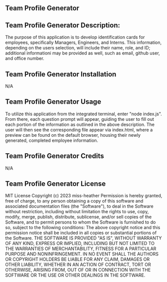 ## Team Profile Generator

## Team Profile Generator Description:
The purpose of this application is to develop identification cards for employees, specifically Managers, Engineers, and Interns. This information, depending on the users selection, will include their name, role, and ID; additional informationi may be provided as well, such as email, github user, and office number. 



## Team Profile Generator Installation
N/A

## Team Profile Generator Usage
To utilize this application from the integrated terminal, enter "node index.js". From there, each question prompt will appear, guiding the user to fill out each portion of the information as outlined in the above description. The user will then see the corresponding file appear via index.html, where a preview can be found on the default browser, housing their newly generated, completed employee information.

## Team Profile Generator Credits
N/A

## Team Profile Generator License
MIT License
Copyright (c) 2023 miss-heather
Permission is hereby granted, free of charge, to any person obtaining a copy of this software and associated documentation files (the "Software"), to deal in the Software without restriction, including without limitation the rights to use, copy, modify, merge, publish, distribute, sublicense, and/or sell copies of the Software, and to permit persons to whom the Software is furnished to do so, subject to the following conditions:
The above copyright notice and this permission notice shall be included in all copies or substantial portions of the Software.
THE SOFTWARE IS PROVIDED "AS IS", WITHOUT WARRANTY OF ANY KIND, EXPRESS OR IMPLIED, INCLUDING BUT NOT LIMITED TO THE WARRANTIES OF MERCHANTABILITY, FITNESS FOR A PARTICULAR PURPOSE AND NONINFRINGEMENT. IN NO EVENT SHALL THE AUTHORS OR COPYRIGHT HOLDERS BE LIABLE FOR ANY CLAIM, DAMAGES OR OTHER LIABILITY, WHETHER IN AN ACTION OF CONTRACT, TORT OR OTHERWISE, ARISING FROM, OUT OF OR IN CONNECTION WITH THE SOFTWARE OR THE USE OR OTHER DEALINGS IN THE SOFTWARE.